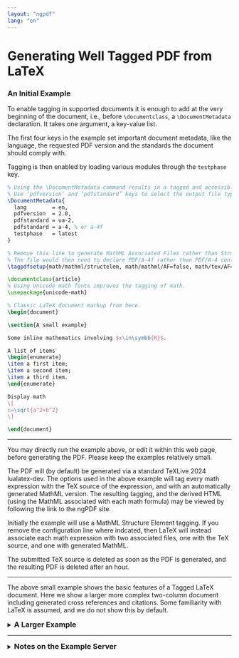 ```yaml
---
layout: "ngpdf"
lang: "en"
---
```



# Generating Well Tagged PDF from LaTeX

### An Initial Example

To enable tagging in supported documents it is enough to add at the
very beginning of the document, i.e., before `\documentclass`, a
`\DocumentMetadata` declaration. It takes one argument, a key-value
list.

The first four keys in the example set important document metadata,
like the language, the requested PDF version and the standards the
document should comply with.

Tagging is then enabled by loading various modules through the
`testphase` key.

```latex
% Using the \DocumentMetadata command results in a tagged and accessible PDF file.
% Use ‘pdfversion’ and ‘pdfstandard’ keys to select the output file type.
\DocumentMetadata{
  lang        = en,
  pdfversion  = 2.0,
  pdfstandard = ua-2,
  pdfstandard = a-4, % or a-4f
  testphase   = latest
}

% Remove this line to generate MathML Associated Files rather than Structure Elements
% The file would then need to declare PDF/A-4f rather than PDF/A-4 conformance.
\tagpdfsetup{math/mathml/structelem, math/mathml/AF=false, math/tex/AF=false}

\documentclass{article}
% Using Unicode math fonts improves the tagging of math.
\usepackage{unicode-math}

% Classic LaTeX document markup from here.
\begin{document}

\section{A small example}

Some inline mathematics involving $x\in\symbb{R}$.

A list of items
\begin{enumerate}
\item a first item;
\item a second item;
\item a third item.
\end{enumerate}

Display math
\[
c=\sqrt{a^2+b^2}
\]

\end{document}
```


----

You may directly run the example above, or edit it within this web
page, before generating the PDF.  Please keep the examples
relatively small.

The PDF will (by default) be generated via a standard TeXLive 2024
  lualatex-dev. The options used in the above example will tag every
  math expression with the TeX source of the expression, and with an
  automatically generated MathML version.  The resulting tagging, and
  the derived HTML (using the MathML associated with each math
  formula) may be viewed by following the link to the ngPDF site.


Initially the example will use a MathML Structure Element
tagging. If you remove the configuration line where indcated, then
LaTeX will instead associate each math expression with
two associated files, one with the TeX source, and one with generated MathML.


The submitted TeX source is deleted as soon as the PDF is
generated, and the resulting PDF is deleted after an hour.



----

The above small example shows the basic features of a Tagged LaTeX document.
Here we show a larger more complex two-column document including generated
cross references and citations. Some familiarity with LaTeX is assumed, and
we do not show this by default.



<details markdown="1">

<summary><h3 style="display:inline">A Larger Example</h3></summary>




```latex
\DocumentMetadata{
  lang        = en,
  pdfversion  = 2.0,
  pdfstandard = ua-2,
  pdfstandard = a-4f,
  testphase   = latest
}

% Remove this line to generate MathML Associated Files rather than Structure Elements
% The file would then need to declare PDF/A-4f rather than PDF/A-4 conformance.
\tagpdfsetup{math/mathml/structelem, math/mathml/AF=false, math/tex/AF=false}

\documentclass[a4paper,twocolumn]{article}

\usepackage{unicode-math}
\usepackage{graphicx}

\begin{document}

\title{A Larger Example}
\date{2024-12-17}
\author{The \LaTeX\ Team}

\maketitle

\begin{abstract}
  An example document showing automatic tagging of typical structures
  found in a \LaTeX\ document, including titles, sections, lists,
  citations lists and mathematics. A two column layout is used, the
  tagging enables the reading order to correctly follow the flow of
  text through the columns.
\end{abstract}

\tableofcontents

\section{Introduction}

This document shows a typical two-column document incorporating tables, figures and mathematics.

Apart from two commands at teh start to enable tagging, and a small
amount of additional markup to give alternative texts for graphics
inclusion, and to specify the heading rows of tables. The document
just uses standard \LaTeX\ markup that would be used in any \LaTeX\
document since the 1980's.

\section{Document structures}

\subsection{Mathematics}

Let $p$ be a prime, then
\[n^p=n \mod p\]

An aligned set of equations:
\begin{align}
  f(x)&=\sin x + \cos y \\
  g(x)&=2\cos x - 3\sin y
\end{align}

Matrices.
\[
\begin{pmatrix}1&2\\3&4\end{pmatrix}
\begin{pmatrix}1&1\\0&1\end{pmatrix}
=
\begin{pmatrix}1&3\\3&7\end{pmatrix}
\]

\subsection{Lists}
Lists often occur in documents
\begin{itemize}
\item They may be unordered bullet lists
\item Or may be numbered lists.
  \begin{enumerate}
  \item lists may also be nested in an outer list
  \item \label{item-a}items within such a list may be referenced.
  \end{enumerate}
\end{itemize}
Here we reference item~\ref{item-a}.

\subsection{Figures and Tables}

Small images may be shown inline
\includegraphics[height=1em,alt=small skull in a diamond]{ghsystem_skull.jpg}
and small tables may be shown within the paragraph:
\begin{center}
\tagpdfsetup{table/header-rows={1,2}}
\begin{tabular}{lr}
\multicolumn{2}{c}{Example}\\
Name&Value\\
This& 11 \\
That & 2
\end{tabular}
\end{center}

Larger figures are usually placed in a \emph{float} to be positioned at a suitable
place to help with column and page breaking.
\begin{figure}
  \centering
  \includegraphics[alt=example image A,width=.9\linewidth]{example-image-a}
  \caption{Larger image set as a \emph{float}}
\end{figure}

\subsection{Citations}
It is also possible to cite works from a bib\TeX\ database, here we
cite \cite{article-full} and \cite{inbook-full} from the
\texttt{xampl.bib} sample file distributed with bib\TeX.

\bibliographystyle{plain}
\bibliography{xampl}

\end{document}
```

</details>

----


<details markdown="1">

<summary><h3 style="display:inline">Notes on the Example Server</h3></summary>


The example is shown in an online editor embedded in the
page.

The <button>Generate tagged PDF</button> button will run (Lua)LaTeX
at texlive.net. Links will be generated to directly view the PDF or
to open the PDF at ngpdf.com which will allow the tagged structure to be
navigated and the derived HTML to be viewed.

[texlive.net help](https://davidcarlisle.github.io/latexcgi/)

[ngPDF help](https://ngpdf.com/help)

These examples run using the texlive.net and ngpdf.com services
provided by [DANTE](https://www.dante.de) and [Duallab](https://duallab.com) respectively.
Please do not over use the services, they are not set up to process heavy loads
but are intended just to run small examples in order to show how to use
LaTeX to generate tagged PDF.


</details>